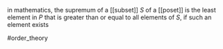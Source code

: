 in mathematics, the supremum of a [[subset]] $S$ of a [[poset]] is the least element in $P$ that is greater than or equal to all elements of $S$, if such an element exists

#order_theory 
